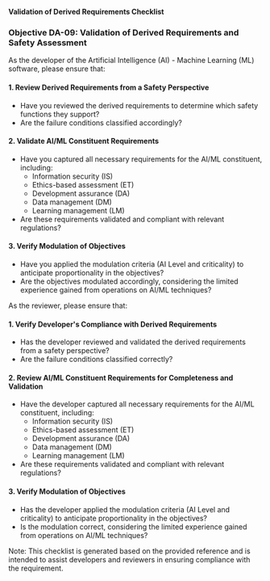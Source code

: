 **Validation of Derived Requirements Checklist**

### Objective DA-09: Validation of Derived Requirements and Safety Assessment

As the developer of the Artificial Intelligence (AI) - Machine Learning (ML) software, please ensure that:

#### 1. Review Derived Requirements from a Safety Perspective

* Have you reviewed the derived requirements to determine which safety functions they support?
* Are the failure conditions classified accordingly?

#### 2. Validate AI/ML Constituent Requirements

* Have you captured all necessary requirements for the AI/ML constituent, including:
	+ Information security (IS)
	+ Ethics-based assessment (ET)
	+ Development assurance (DA)
	+ Data management (DM)
	+ Learning management (LM)
* Are these requirements validated and compliant with relevant regulations?

#### 3. Verify Modulation of Objectives

* Have you applied the modulation criteria (AI Level and criticality) to anticipate proportionality in the objectives?
* Are the objectives modulated accordingly, considering the limited experience gained from operations on AI/ML techniques?

As the reviewer, please ensure that:

#### 1. Verify Developer's Compliance with Derived Requirements

* Has the developer reviewed and validated the derived requirements from a safety perspective?
* Are the failure conditions classified correctly?

#### 2. Review AI/ML Constituent Requirements for Completeness and Validation

* Have the developer captured all necessary requirements for the AI/ML constituent, including:
	+ Information security (IS)
	+ Ethics-based assessment (ET)
	+ Development assurance (DA)
	+ Data management (DM)
	+ Learning management (LM)
* Are these requirements validated and compliant with relevant regulations?

#### 3. Verify Modulation of Objectives

* Has the developer applied the modulation criteria (AI Level and criticality) to anticipate proportionality in the objectives?
* Is the modulation correct, considering the limited experience gained from operations on AI/ML techniques?

Note: This checklist is generated based on the provided reference and is intended to assist developers and reviewers in ensuring compliance with the requirement.